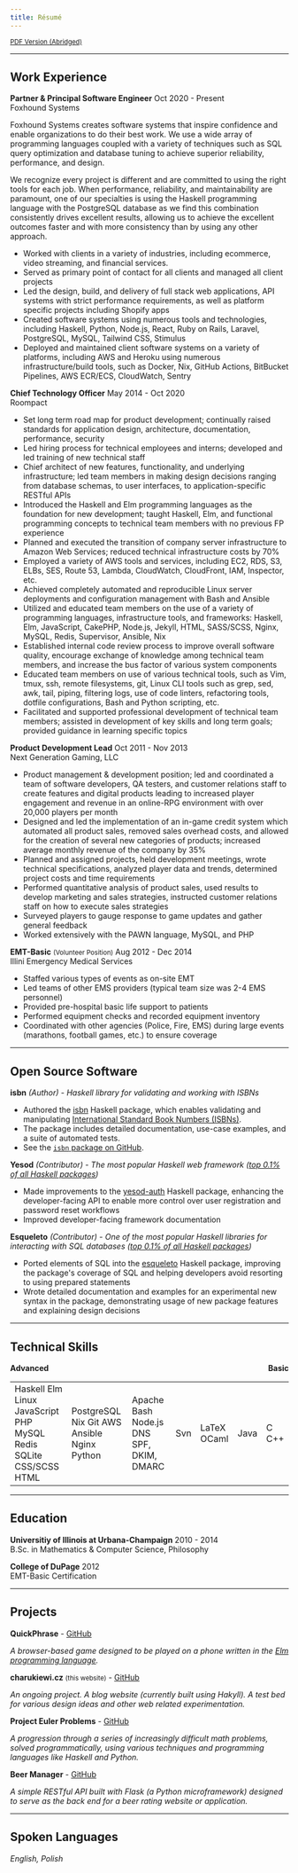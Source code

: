 ```yaml
---
title: Résumé
---
```


<div class="resume-body">

<small>[PDF Version (Abridged)](https://github.com/charukiewicz/resume/raw/master/charukiewicz_resume.pdf)</small>


<hr>

## Work Experience

<div class="exp">

**Partner & Principal Software Engineer** <span class="fr">Oct 2020 - Present</span><br>
Foxhound Systems 

Foxhound Systems creates software systems that inspire confidence and enable organizations to do their best work. We use a wide array of programming languages coupled with a variety of techniques such as SQL query optimization and database tuning to achieve superior reliability, performance, and design.

We recognize every project is different and are committed to using the right tools for each job. When performance, reliability, and maintainability are paramount, one of our specialties is using the Haskell programming language with the PostgreSQL database as we find this combination consistently drives excellent results, allowing us to achieve the excellent outcomes faster and with more consistency than by using any other approach.

* Worked with clients in a variety of industries, including ecommerce, video streaming, and financial services.
* Served as primary point of contact for all clients and managed all client projects
* Led the design, build, and delivery of full stack web applications, API systems with strict performance requirements, as well as platform specific projects including Shopify apps
* Created software systems using numerous tools and technologies, including Haskell, Python, Node.js, React, Ruby on Rails, Laravel, PostgreSQL, MySQL, Tailwind CSS, Stimulus
* Deployed and maintained client software systems on a variety of platforms, including AWS and Heroku using numerous infrastructure/build tools, such as Docker, Nix, GitHub Actions, BitBucket Pipelines, AWS ECR/ECS, CloudWatch, Sentry

**Chief Technology Officer** <span class="fr">May 2014 - Oct 2020</span><br>
Roompact

* Set long term road map for product development; continually raised standards for application design, architecture, documentation, performance, security
* Led hiring process for technical employees and interns; developed and led training of new technical staff
* Chief architect of new features, functionality, and underlying infrastructure; led team members in making design decisions ranging from database schemas, to user interfaces, to application-specific RESTful APIs
* Introduced the Haskell and Elm programming languages as the foundation for new development; taught Haskell, Elm, and functional programming concepts to technical team members with no previous FP experience
* Planned and executed the transition of company server infrastructure to Amazon Web Services; reduced technical infrastructure costs by 70%
* Employed a variety of AWS tools and services, including EC2, RDS, S3, ELBs, SES, Route 53, Lambda, CloudWatch, CloudFront, IAM, Inspector, etc.
* Achieved completely automated and reproducible Linux server deployments and configuration management with Bash and Ansible
* Utilized and educated team members on the use of a variety of programming languages, infrastructure tools, and frameworks: Haskell, Elm, JavaScript, CakePHP, Node.js, Jekyll, HTML, SASS/SCSS, Nginx, MySQL, Redis, Supervisor, Ansible, Nix
* Established internal code review process to improve overall software quality, encourage exchange of knowledge among technical team members, and increase the bus factor of various system components
* Educated team members on use of various technical tools, such as Vim, tmux, ssh, remote filesystems, git, Linux CLI tools such as grep, sed, awk, tail, piping, filtering logs, use of code linters, refactoring tools, dotfile configurations, Bash and Python scripting, etc.
* Facilitated and supported professional development of technical team members; assisted in development of key skills and long term goals; provided guidance in learning specific topics

**Product Development Lead** <span class="fr">Oct 2011 - Nov 2013</span><br>
Next Generation Gaming, LLC

* Product management & development position; led and coordinated a team of software developers, QA testers, and customer relations staff to create features and digital products leading to increased player engagement and revenue in an online-RPG environment with over 20,000 players per month
* Designed and led the implementation of an in-game credit system which automated all product sales, removed sales overhead costs, and allowed for the creation of several new categories of products; increased average monthly revenue of the company by 35%
* Planned and assigned projects, held development meetings, wrote technical specifications, analyzed player data and trends, determined project costs and time requirements
* Performed quantitative analysis of product sales, used results to develop marketing and sales strategies, instructed customer relations staff on how to execute sales strategies
* Surveyed players to gauge response to game updates and gather general feedback
* Worked extensively with the PAWN language, MySQL, and PHP

**EMT-Basic** <small>(Volunteer Position)</small> <span class="fr">Aug 2012 - Dec 2014</span><br>
Illini Emergency Medical Services

* Staffed various types of events as on-site EMT
* Led teams of other EMS providers (typical team size was 2-4 EMS personnel)
* Provided pre-hospital basic life support to patients
* Performed equipment checks and recorded equipment inventory
* Coordinated with other agencies (Police, Fire, EMS) during large events (marathons, football games, etc.) to ensure coverage

</div>

<hr>

## Open Source Software

**isbn** *(Author)* - *Haskell library for validating and working with ISBNs*

- Authored the [isbn](https://hackage.haskell.org/package/isbn) Haskell package, which enables validating and manipulating [International Standard Book Numbers (ISBNs)](https://en.wikipedia.org/wiki/International_Standard_Book_Number).
- The package includes detailed documentation, use-case examples, and a suite of automated tests.
- See the [`isbn` package on GitHub](https://github.com/charukiewicz/hs-isbn).

**Yesod** *(Contributor)* - *The most popular Haskell web framework ([top 0.1% of all Haskell packages](https://hackage.haskell.org/packages/top))*

- Made improvements to the [yesod-auth](https://hackage.haskell.org/package/yesod-auth) Haskell package, enhancing the developer-facing API to enable more control over user registration and password reset workflows
- Improved developer-facing framework documentation

**Esqueleto** *(Contributor)* - *One of the most popular Haskell libraries for interacting with SQL databases ([top 0.1% of all Haskell packages](https://hackage.haskell.org/packages/top))*

- Ported elements of SQL into the [esqueleto](https://hackage.haskell.org/package/esqueleto) Haskell package, improving the package's coverage of SQL and helping developers avoid resorting to using prepared statements
- Wrote detailed documentation and examples for an experimental new syntax in the package, demonstrating usage of new package features and explaining design decisions

<hr>

## Technical Skills

<b>
<span class="sk-6">Advanced</span>
<span class="sk-0" style="float:right">Basic</span>
<div class="sk-grad"></div>
</b>

<table class="sk-table">
<tr>
<td class="sk sk-6">
<span>Haskell</span>
<span>Elm</span>
<span>Linux</span>
<span>JavaScript</span>
<span>PHP</span>
<span>MySQL</span>
<span>Redis</span>
<span>SQLite</span>
<span>CSS/SCSS</span>
<span>HTML</span>
</td>
<td class="sk sk-5">
<span>PostgreSQL</span>
<span>Nix</span>
<span>Git</span>
<span>AWS</span>
<span>Ansible</span>
<span>Nginx</span>
<span>Python</span>
</td>
<td class="sk sk-4">
<span>Apache</span>
<span>Bash</span>
<span>Node.js</span>
<span>DNS</span>
<span>SPF, DKIM, DMARC</span>
</td>
<td class="sk sk-3">
<span>Svn</span>
</td>
<td class="sk sk-2">
<span>LaTeX</span>
<span>OCaml</span>
</td>
<td class="sk sk-1">
<span>Java</span>
</td>
<td class="sk sk-0">
<span>C</span>
<span>C++</span>
</td>
</tr>
</table>

<hr>

## Education

**Universitiy of Illinois at Urbana-Champaign** <span class="fr">2010 - 2014</span><br>
B.Sc. in Mathematics & Computer Science, Philosophy 

**College of DuPage** <span class="fr">2012</span><br>
EMT-Basic Certification

<hr>

## Projects

**QuickPhrase** - [GitHub](https://github.com/charukiewicz/quickphrase)

*A browser-based game designed to be played on a phone written in the [Elm programming language](https://elm-lang.org).*

**charukiewi.cz** <small>(this website)</small> - [GitHub](https://github.com/charukiewicz/charukiewicz)

*An ongoing project.  A blog website (currently built using Hakyll).  A test bed for various design ideas and other web related experimentation.*

**Project Euler Problems** - [GitHub](https://github.com/charukiewicz/project-euler)

*A progression through a series of increasingly difficult math problems, solved programmatically, using various techniques and programming languages like Haskell and Python.*

**Beer Manager** - [GitHub](https://github.com/charukiewicz/beer-manager)

*A simple RESTful API built with Flask (a Python microframework) designed to serve as the back end for a beer rating website or application.*

<hr>

## Spoken Languages

*English, Polish*

</div>
